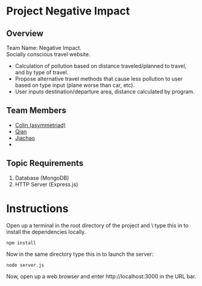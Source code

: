 # Project Negative Impact
## Overview
Team Name: Negative Impact. \
Socially conscious travel website.
* Calculation of pollution based on distance traveled/planned to travel, and by type of travel.
* Propose alternative travel methods that cause less pollution to user based on type input (plane worse than car, etc).
* User inputs destination/departure area, distance calculated by program.
## Team Members
* [Colin (asymmetriad)](team/colin.md)
* [Qian](team/qianwenhu.md)
* [Jiachao](team/Jiachao_Chen.md)
*
## Topic Requirements
1. Database (MongoDB)
2. HTTP Server (Express.js)

# Instructions
Open up a terminal in the root directory of the project and \ 
type this in to install the dependencies locally.

```
npm install
```

Now in the same directory type this in to launch the server:

```
node server.js
```

Now, open up a web browser and enter http://localhost:3000 in the URL bar.
